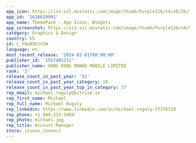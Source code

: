 ```yaml
---
app_icon: https://is1-ssl.mzstatic.com/image/thumb/Purple116/v4/e6/2b/f1/e62bf1ee-596e-9c76-fd65-676e02505cff/AppIcon-1x_U007emarketing-0-7-0-85-220-0.png/1024x1024bb.png
app_id: '1616629991'
app_name: ThemePack - App Icons, Widgets
app_screenshot: https://is1-ssl.mzstatic.com/image/thumb/Purple126/v4/98/4c/ea/984ceac9-7ae5-4960-b64e-7d79733be759/743986d2-2db4-4026-a8d2-3c1a1e3a854f_1000_U002b_Aesthetic__Themes1-6.5.jpg/1242x2688bb.png
category: Graphics & Design
country: US
id: L_Y8oBSKJr5W
language: en
most_recent_release: '2024-02-01T00:00:00'
publisher_id: '1557401211'
publisher_name: HONG KONG MANGO MOBILE LIMITED
rank: '3'
release_count_in_past_year: '51'
release_count_in_past_year_category: 10
release_count_in_past_year_top_in_category: 37
rep_email: michael.roguly@bitrise.io
rep_first_name: Michael
rep_full_name: Michael Roguly
rep_linkedin: https://www.linkedin.com/in/michael-roguly-77376710
rep_phone: +1 949-233-3404
rep_photo: michael.jpg
rep_title: Account Manager
store: itunes_connect
---
```

